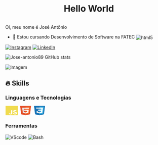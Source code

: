 <!--título-->
<div id="user-content-toc">
  <ul align="center">
    <summary><h1 style="display: inline-block">Hello World</h1></summary>
</div>

<!-- Apresentação -->
<p>
  Oi, meu nome é José Antônio

  - 🌱 Estou cursando Desenvolvimento de Software na FATEC <img align="center" alt="html5" src="https://img.shields.io/badge/Edx-193A3E?style=for-the-badge&logo=edx&logoColor=white" />

  <!-- 🔭 Adicionar algo que estou estudando em especifico futuramente -->
</p>

<!-- Adicionar no futuro 
<details>
  <summary>👨‍💻 Mais sobre mim</summary>

  - 💬 
  - 🔭

</details>

-->
<!-- Links -->
<!--[![Youtube](https://img.shields.io/badge/YouTube-FF0000?style=for-the-badge&logo=youtube&logoColor=white)](https://www.youtube.com/channel/UC177sCc63-aazx2T3n1LGWg)-->
[![Instagram](https://img.shields.io/badge/Instagram-E4405F?style=for-the-badge&logo=instagram&logoColor=white)](https://www.instagram.com/jose_antonioyzf/)
[![LinkedIn](https://img.shields.io/badge/LinkedIn-0077B5?style=for-the-badge&logo=linkedin&logoColor=white)](https://www.linkedin.com/in/josé-antônio-b05a1b268/)

<!-- GithubStats -->
![Jose-antonio89 GitHub stats](https://github-readme-stats.vercel.app/api?username=jose-antonio89&show_icons=true&theme=gotham)

<!-- Portfolio 
## Portfolio: Adicionarei futuramente, exemplo abaixo
- [Onde armazeno minhas aulas na fatec](https://github.com/jose-antoni89/fatec)
-->

<!-- GIF -->
<p align="left">
  <img align="center" src="https://github.com/jose-antonio89/jose-antonio89/assets/77739311/4e9f41af-6b57-49a7-b15a-74322e96b4d7" alt="Imagem">
</p>

## 🔥 Skills
<!-- Skills: Programming Languages and Technologics -->
  <div style="flex-basis: 48%;">
    <h3>Linguagens e Tecnologias</h3>
    <img align="center" alt="Js" height="30" width="40" src="https://raw.githubusercontent.com/devicons/devicon/master/icons/javascript/javascript-plain.svg">
    <img align="center" alt="HTML" height="30" width="40" src="https://raw.githubusercontent.com/devicons/devicon/master/icons/html5/html5-original.svg">
    <img align="center" alt="CSS" height="30" width="40" src="https://raw.githubusercontent.com/devicons/devicon/master/icons/css3/css3-original.svg">
  </div>
  
  <!-- Skills: Tools -->
  <div style="flex-basis: 48%;">
    <h3>Ferramentas</h3>
    <img align="center" alt="VScode" height="30" width="40" src="https://cdn.jsdelivr.net/gh/devicons/devicon/icons/vscode/vscode-original.svg">
    <img align="center" alt="Bash" height="30" width="40" src="https://cdn.jsdelivr.net/gh/devicons/devicon/icons/bash/bash-original.svg">
  </div>
  
  <!-- Skills: Libraries Adicionar futuramente, exemplo abaixo 
  <div style="flex-basis: 48%;">
    <h3>Libraries</h3>
    <img align="center" alt="Numpy" height="30" width="40" src="https://cdn.jsdelivr.net/gh/devicons/devicon/icons/numpy/numpy-original.svg">
  </div>-->

  <!-- Referencias e sites que utilizei para criar o meu read.me 
      https://github.com/VariableBee/VariableBee/blob/Main/README.md?plain=1
      https://shields.io/badges
      https://devicon.dev
      -->


